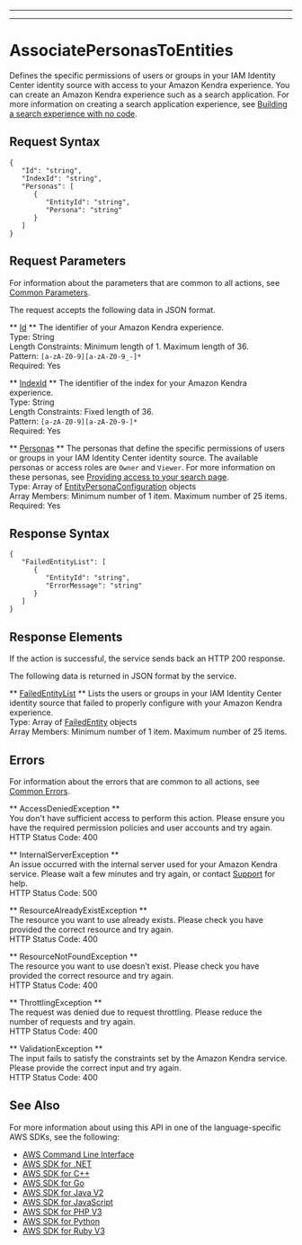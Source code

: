 --------

--------

# AssociatePersonasToEntities<a name="API_AssociatePersonasToEntities"></a>

Defines the specific permissions of users or groups in your IAM Identity Center identity source with access to your Amazon Kendra experience\. You can create an Amazon Kendra experience such as a search application\. For more information on creating a search application experience, see [Building a search experience with no code](https://docs.aws.amazon.com/kendra/latest/dg/deploying-search-experience-no-code.html)\.

## Request Syntax<a name="API_AssociatePersonasToEntities_RequestSyntax"></a>

```
{
   "Id": "string",
   "IndexId": "string",
   "Personas": [ 
      { 
         "EntityId": "string",
         "Persona": "string"
      }
   ]
}
```

## Request Parameters<a name="API_AssociatePersonasToEntities_RequestParameters"></a>

For information about the parameters that are common to all actions, see [Common Parameters](CommonParameters.md)\.

The request accepts the following data in JSON format\.

 ** [Id](#API_AssociatePersonasToEntities_RequestSyntax) **   <a name="Kendra-AssociatePersonasToEntities-request-Id"></a>
The identifier of your Amazon Kendra experience\.  
Type: String  
Length Constraints: Minimum length of 1\. Maximum length of 36\.  
Pattern: `[a-zA-Z0-9][a-zA-Z0-9_-]*`   
Required: Yes

 ** [IndexId](#API_AssociatePersonasToEntities_RequestSyntax) **   <a name="Kendra-AssociatePersonasToEntities-request-IndexId"></a>
The identifier of the index for your Amazon Kendra experience\.  
Type: String  
Length Constraints: Fixed length of 36\.  
Pattern: `[a-zA-Z0-9][a-zA-Z0-9-]*`   
Required: Yes

 ** [Personas](#API_AssociatePersonasToEntities_RequestSyntax) **   <a name="Kendra-AssociatePersonasToEntities-request-Personas"></a>
The personas that define the specific permissions of users or groups in your IAM Identity Center identity source\. The available personas or access roles are `Owner` and `Viewer`\. For more information on these personas, see [Providing access to your search page](https://docs.aws.amazon.com/kendra/latest/dg/deploying-search-experience-no-code.html#access-search-experience)\.  
Type: Array of [EntityPersonaConfiguration](API_EntityPersonaConfiguration.md) objects  
Array Members: Minimum number of 1 item\. Maximum number of 25 items\.  
Required: Yes

## Response Syntax<a name="API_AssociatePersonasToEntities_ResponseSyntax"></a>

```
{
   "FailedEntityList": [ 
      { 
         "EntityId": "string",
         "ErrorMessage": "string"
      }
   ]
}
```

## Response Elements<a name="API_AssociatePersonasToEntities_ResponseElements"></a>

If the action is successful, the service sends back an HTTP 200 response\.

The following data is returned in JSON format by the service\.

 ** [FailedEntityList](#API_AssociatePersonasToEntities_ResponseSyntax) **   <a name="Kendra-AssociatePersonasToEntities-response-FailedEntityList"></a>
Lists the users or groups in your IAM Identity Center identity source that failed to properly configure with your Amazon Kendra experience\.  
Type: Array of [FailedEntity](API_FailedEntity.md) objects  
Array Members: Minimum number of 1 item\. Maximum number of 25 items\.

## Errors<a name="API_AssociatePersonasToEntities_Errors"></a>

For information about the errors that are common to all actions, see [Common Errors](CommonErrors.md)\.

 ** AccessDeniedException **   
You don't have sufficient access to perform this action\. Please ensure you have the required permission policies and user accounts and try again\.  
HTTP Status Code: 400

 ** InternalServerException **   
An issue occurred with the internal server used for your Amazon Kendra service\. Please wait a few minutes and try again, or contact [Support](http://aws.amazon.com/contact-us/) for help\.  
HTTP Status Code: 500

 ** ResourceAlreadyExistException **   
The resource you want to use already exists\. Please check you have provided the correct resource and try again\.  
HTTP Status Code: 400

 ** ResourceNotFoundException **   
The resource you want to use doesn’t exist\. Please check you have provided the correct resource and try again\.  
HTTP Status Code: 400

 ** ThrottlingException **   
The request was denied due to request throttling\. Please reduce the number of requests and try again\.  
HTTP Status Code: 400

 ** ValidationException **   
The input fails to satisfy the constraints set by the Amazon Kendra service\. Please provide the correct input and try again\.  
HTTP Status Code: 400

## See Also<a name="API_AssociatePersonasToEntities_SeeAlso"></a>

For more information about using this API in one of the language\-specific AWS SDKs, see the following:
+  [AWS Command Line Interface](https://docs.aws.amazon.com/goto/aws-cli/kendra-2019-02-03/AssociatePersonasToEntities) 
+  [AWS SDK for \.NET](https://docs.aws.amazon.com/goto/DotNetSDKV3/kendra-2019-02-03/AssociatePersonasToEntities) 
+  [AWS SDK for C\+\+](https://docs.aws.amazon.com/goto/SdkForCpp/kendra-2019-02-03/AssociatePersonasToEntities) 
+  [AWS SDK for Go](https://docs.aws.amazon.com/goto/SdkForGoV1/kendra-2019-02-03/AssociatePersonasToEntities) 
+  [AWS SDK for Java V2](https://docs.aws.amazon.com/goto/SdkForJavaV2/kendra-2019-02-03/AssociatePersonasToEntities) 
+  [AWS SDK for JavaScript](https://docs.aws.amazon.com/goto/AWSJavaScriptSDK/kendra-2019-02-03/AssociatePersonasToEntities) 
+  [AWS SDK for PHP V3](https://docs.aws.amazon.com/goto/SdkForPHPV3/kendra-2019-02-03/AssociatePersonasToEntities) 
+  [AWS SDK for Python](https://docs.aws.amazon.com/goto/boto3/kendra-2019-02-03/AssociatePersonasToEntities) 
+  [AWS SDK for Ruby V3](https://docs.aws.amazon.com/goto/SdkForRubyV3/kendra-2019-02-03/AssociatePersonasToEntities) 